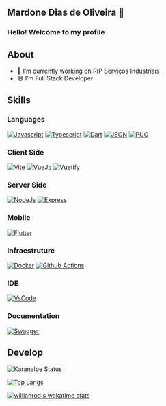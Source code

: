 ## Mardone Dias de Oliveira 🚀 

### Hello! Welcome to my profile

## About
- 🔭 I’m currently working on RIP Serviços Industriais
- 😄 I’m Full Stack Developer

## Skills


<!--
[![????]()](#)
-->

### Languages

[![Javascript](https://img.shields.io/badge/JavaScript-323330?style=for-the-badge&logo=javascript&logoColor=F7DF1E)](#)
[![Typescript](https://img.shields.io/badge/TypeScript-007ACC?style=for-the-badge&logo=typescript&logoColor=white
)](#)
[![Dart](https://img.shields.io/badge/Dart-0175C2?style=for-the-badge&logo=dart&logoColor=white)](#)
[![JSON](https://img.shields.io/badge/json-5E5C5C?style=for-the-badge&logo=json&logoColor=white)](#)
[![PUG](https://img.shields.io/badge/Pug-E3C29B?style=for-the-badge&logo=pug&logoColor=black
)](#)

### Client Side
[![Vite](https://img.shields.io/badge/Vite-B73BFE?style=for-the-badge&logo=vite&logoColor=FFD62E)](#) 
[![VueJs](https://img.shields.io/badge/Vue.js-35495E?style=for-the-badge&logo=vuedotjs&logoColor=4FC08D)](#)
[![Vuetify](https://img.shields.io/badge/Vuetify-1867C0?style=for-the-badge&logo=vuetify&logoColor=white)](#)

### Server Side
[![NodeJs](https://img.shields.io/badge/Node.js-339933?style=for-the-badge&logo=nodedotjs&logoColor=white)](#) 
[![Express](https://img.shields.io/badge/Express.js-000000?style=for-the-badge&logo=express&logoColor=white)](#)

### Mobile
[![Flutter](https://img.shields.io/badge/Flutter-02569B?style=for-the-badge&logo=flutter&logoColor=white)](#)

### Infraestruture
[![Docker](https://img.shields.io/badge/Docker-2CA5E0?style=for-the-badge&logo=docker&logoColor=white )](#) 
[![Github Actions](https://img.shields.io/badge/GitHub_Actions-2088FF?style=for-the-badge&logo=github-actions&logoColor=white)](#)

### IDE
[![VsCode](https://img.shields.io/badge/Visual_Studio_Code-0078D4?style=for-the-badge&logo=visual%20studio%20code&logoColor=white)](#)

### Documentation
[![Swagger](https://img.shields.io/badge/Swagger-85EA2D?style=for-the-badge&logo=Swagger&logoColor=white)](#) 

## Develop

![Karanalpe Status](https://github-readme-stats.vercel.app/api?username=mardonedias&show_icons=true)

[![Top Langs](https://github-readme-stats.vercel.app/api/top-langs/?username=anuraghazra&layout=compact)](https://github.com/anuraghazra/github-readme-stats)

[![willianrod's wakatime stats](https://github-readme-stats.vercel.app/api/wakatime?username=mardonedias)](https://github.com/anuraghazra/github-readme-stats)

<!--
**mardonedias/mardonedias** is a ✨ _special_ ✨ repository because its `README.md` (this file) appears on your GitHub profile.

Here are some ideas to get you started:

- 🌱 I’m currently learning ...
- 👯 I’m looking to collaborate on ...
- 🤔 I’m looking for help with ...
- 💬 Ask me about ...
- 📫 How to reach me: ...
- 😄 Pronouns: ...
- ⚡ Fun fact: ...
-->
